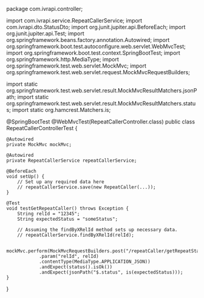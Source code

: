 package com.ivrapi.controller;

import com.ivrapi.service.RepeatCallerService;
import com.ivrapi.dto.StatusDto;
import org.junit.jupiter.api.BeforeEach;
import org.junit.jupiter.api.Test;
import org.springframework.beans.factory.annotation.Autowired;
import org.springframework.boot.test.autoconfigure.web.servlet.WebMvcTest;
import org.springframework.boot.test.context.SpringBootTest;
import org.springframework.http.MediaType;
import org.springframework.test.web.servlet.MockMvc;
import org.springframework.test.web.servlet.request.MockMvcRequestBuilders;

import static org.springframework.test.web.servlet.result.MockMvcResultMatchers.jsonPath;
import static org.springframework.test.web.servlet.result.MockMvcResultMatchers.status;
import static org.hamcrest.Matchers.is;

@SpringBootTest
@WebMvcTest(RepeatCallerController.class)
public class RepeatCallerControllerTest {

    @Autowired
    private MockMvc mockMvc;

    @Autowired
    private RepeatCallerService repeatCallerService;

    @BeforeEach
    void setUp() {
        // Set up any required data here
        // repeatCallerService.save(new RepeatCaller(...));
    }

    @Test
    void testGetRepeatCaller() throws Exception {
        String relId = "12345";
        String expectedStatus = "someStatus";
        
        // Assuming the findByXRelId method sets up necessary data.
        // repeatCallerService.findByXRelId(relId);

        mockMvc.perform(MockMvcRequestBuilders.post("/repeatCaller/getRepeatStatus")
                .param("relId", relId)
                .contentType(MediaType.APPLICATION_JSON))
                .andExpect(status().isOk())
                .andExpect(jsonPath("$.status", is(expectedStatus)));
    }
}

